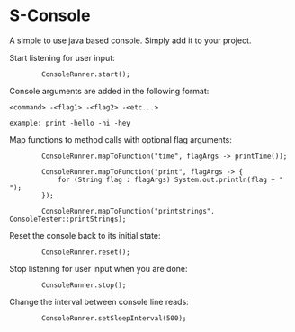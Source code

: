 # S-Console
A simple to use java based console. Simply add it to your project.

Start listening for user input:


```
        ConsoleRunner.start();
```

Console arguments are added in the following format:

```
<command> -<flag1> -<flag2> -<etc...>

example: print -hello -hi -hey
```

Map functions to method calls with optional flag arguments:


```
        ConsoleRunner.mapToFunction("time", flagArgs -> printTime());
        
        ConsoleRunner.mapToFunction("print", flagArgs -> {
            for (String flag : flagArgs) System.out.println(flag + " ");
        });
        
        ConsoleRunner.mapToFunction("printstrings", ConsoleTester::printStrings);
```

Reset the console back to its initial state:

```
        ConsoleRunner.reset();
```

Stop listening for user input when you are done:


```
        ConsoleRunner.stop();
```

Change the interval between console line reads:


```
        ConsoleRunner.setSleepInterval(500);
```
